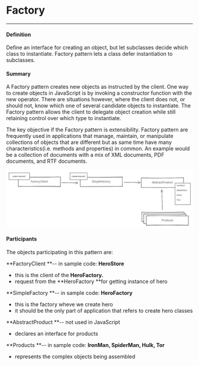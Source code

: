 # Factory

---

#### 

#### Definition

Define an interface for creating an object, but let subclasses decide which class to instantiate. Factory pattern lets a class defer instantiation to subclasses.

#### Summary

A Factory pattern creates new objects as instructed by the client. One way to create objects in JavaScript is by invoking a constructor function with the new operator. There are situations however, where the client does not, or should not, know which one of several candidate objects to instantiate. The Factory pattern allows the client to delegate object creation while still retaining control over which type to instantiate.

The key objective if the Factory pattern is extensibility. Factory pattern are frequently used in applications that manage, maintain, or manipulate collections of objects that are different but as same time have many characteristics\(i.e. methods and properties\) in common. An example would be a collection of documents with a mix of XML documents, PDF documents, and RTF documents.

![](/assets/factory.png)

#### Participants

The objects participating in this pattern are:

**FactoryClient **-- in sample code: **HeroStore**

* this is the client of the **HeroFactory.**
* request from the **HeroFactory **for getting instance of hero

**SimpleFactory **-- in sample code: **HeroFactory**

* this is the factory wheve we create hero
* it should be the only part of application that refers to create hero classes

**AbstractProduct **-- not used in JavaScript

* declares an interface for products

**Products **-- in sample code: **IronMan, SpiderMan, Hulk, Tor**

* represents the complex objects being assembled



